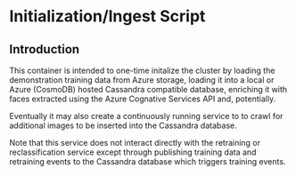 # Initialization/Ingest Script

## Introduction
This container is intended to one-time initalize the cluster by loading the demonstration training 
data from Azure storage, loading it into a local or Azure (CosmoDB) hosted Cassandra compatible 
database, enriching it with faces extracted using the Azure Cognative Services API 
and, potentially.

Eventually it may also create a continuously running service to to crawl for additional images to 
be inserted into the Cassandra database.

Note that this service does not interact directly with the retraining or reclassification 
service except through publishing training data and retraining events to the Cassandra 
database which triggers training events.
